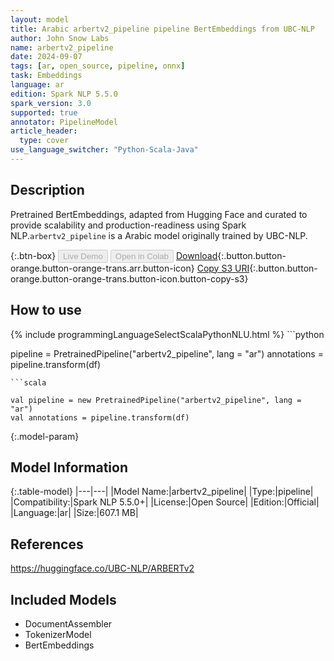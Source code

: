 ```yaml
---
layout: model
title: Arabic arbertv2_pipeline pipeline BertEmbeddings from UBC-NLP
author: John Snow Labs
name: arbertv2_pipeline
date: 2024-09-07
tags: [ar, open_source, pipeline, onnx]
task: Embeddings
language: ar
edition: Spark NLP 5.5.0
spark_version: 3.0
supported: true
annotator: PipelineModel
article_header:
  type: cover
use_language_switcher: "Python-Scala-Java"
---
```


## Description

Pretrained BertEmbeddings, adapted from Hugging Face and curated to provide scalability and production-readiness using Spark NLP.`arbertv2_pipeline` is a Arabic model originally trained by UBC-NLP.

{:.btn-box}
<button class="button button-orange" disabled>Live Demo</button>
<button class="button button-orange" disabled>Open in Colab</button>
[Download](https://s3.amazonaws.com/auxdata.johnsnowlabs.com/public/models/arbertv2_pipeline_ar_5.5.0_3.0_1725696473103.zip){:.button.button-orange.button-orange-trans.arr.button-icon}
[Copy S3 URI](s3://auxdata.johnsnowlabs.com/public/models/arbertv2_pipeline_ar_5.5.0_3.0_1725696473103.zip){:.button.button-orange.button-orange-trans.button-icon.button-copy-s3}

## How to use



<div class="tabs-box" markdown="1">
{% include programmingLanguageSelectScalaPythonNLU.html %}
```python

pipeline = PretrainedPipeline("arbertv2_pipeline", lang = "ar")
annotations =  pipeline.transform(df)   

```
```scala

val pipeline = new PretrainedPipeline("arbertv2_pipeline", lang = "ar")
val annotations = pipeline.transform(df)

```
</div>

{:.model-param}
## Model Information

{:.table-model}
|---|---|
|Model Name:|arbertv2_pipeline|
|Type:|pipeline|
|Compatibility:|Spark NLP 5.5.0+|
|License:|Open Source|
|Edition:|Official|
|Language:|ar|
|Size:|607.1 MB|

## References

https://huggingface.co/UBC-NLP/ARBERTv2

## Included Models

- DocumentAssembler
- TokenizerModel
- BertEmbeddings